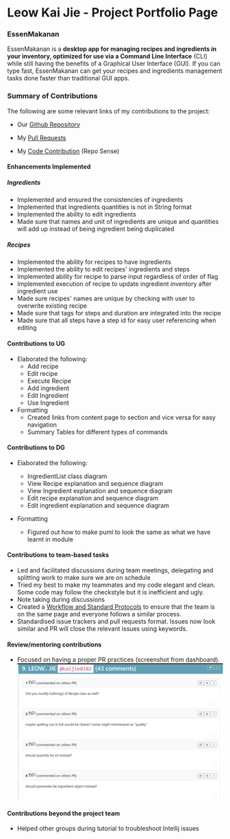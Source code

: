 # Leow Kai Jie - Project Portfolio Page
### EssenMakanan
EssenMakanan is a **desktop app for managing recipes and ingredients in your inventory, optimized for use via a Command Line Interface** (CLI) while still having the benefits of a Graphical User Interface (GUI).
If you can type fast, EssenMakanan can get your recipes and ingredients management tasks done faster than traditional GUI apps.

### Summary of Contributions
The following are some relevant links of my contributions to the project:
- Our [Github Repository](https://github.com/nus-cs2113-AY2324S1/tp/pulls?utf8=%E2%9C%93&q=is%3Apr+is%3Aopen+CS2113-F11-2)

- My [Pull Requests](https://github.com/AY2324S1-CS2113-F11-2/tp/pulls?q=is%3Apr+author%3Akaijie0102)

- My
  [Code Contribution](https://nus-cs2113-ay2324s1.github.io/tp-dashboard/?search=kaijie0102&breakdown=false&sort=groupTitle%20dsc&sortWithin=title&since=2023-09-22&timeframe=commit&mergegroup=&groupSelect=groupByRepos&tabOpen=true&tabType=authorship&tabAuthor=kaijie0102&tabRepo=AY2324S1-CS2113-F11-2%2Ftp%5Bmaster%5D&authorshipIsMergeGroup=false&authorshipFileTypes=docs~functional-code~test-code&authorshipIsBinaryFileTypeChecked=false&authorshipIsIgnoredFilesChecked=false)
  (Repo Sense)

#### Enhancements Implemented
##### Ingredients
- Implemented and ensured the consistencies of ingredients
- Implemented that ingredients quantities is not in String format
- Implemented the ability to edit ingredients
- Made sure that names and unit of ingredients are unique and 
quantities will add up instead of being ingredient being duplicated 
##### Recipes
- Implemented the ability for recipes to have ingredients
- Implemented the ability to edit recipes' ingredients and steps
- Implemented ability for recipe to parse input regardless of order of flag
- Implemented execution of recipe to update ingredient inventory after ingredient use
- Made sure recipes' names are unique by checking with user to overwrite existing recipe
- Made sure that tags for steps and duration are integrated into the recipe
- Made sure that all steps have a step id for easy user referencing when editing

#### Contributions to UG
- Elaborated the following:
  - Add recipe
  - Edit recipe
  - Execute Recipe
  - Add ingredient
  - Edit Ingredient
  - Use Ingredient
- Formatting
  - Created links from content page to section and vice versa for easy navigation
  - Summary Tables for different types of  commands

#### Contributions to DG
- Elaborated the following:
  - IngredientList class diagram
  - View Recipe explanation and sequence diagram
  - View Ingredient explanation and sequence diagram
  - Edit recipe explanation and sequence diagram
  - Edit ingredient explanation and sequence diagram

- Formatting
  - Figured out how to make puml to look the same as what we have learnt in module
  
#### Contributions to team-based tasks
- Led and facilitated discussions during team meetings, delegating and splitting work to make sure we are on schedule
- Tried my best to make my teammates and my code elegant and clean. Some code may follow the checkstyle but it is inefficient and ugly.
- Note taking during discussions
- Created a [Workflow and Standard Protocols](https://docs.google.com/document/d/11t6wNnOsvHWzN7rnr147CM5kjIGrAWzUtY4v-1XRwt0/edit#heading=h.5qwu1w5b5xrt)
to ensure that the team is on the same page and everyone follows a similar process.
- Standardised issue trackers and pull requests format. Issues now look similar and PR will close the relevant issues using keywords.

#### Review/mentoring contributions
- Focused on having a proper PR practices (screenshot from dashboard).
![kjComments.png](..%2Fimages%2FkjComments.png)

#### Contributions beyond the project team
- Helped other groups during tutorial to troubleshoot Intellij issues
